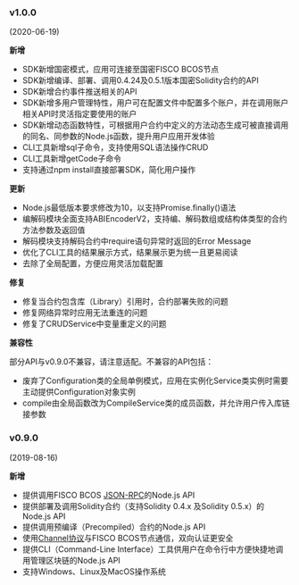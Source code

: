 ### v1.0.0

(2020-06-19)

**新增**

- SDK新增国密模式，应用可连接至国密FISCO BCOS节点
- SDK新增编译、部署、调用0.4.24及0.5.1版本国密Solidity合约的API
- SDK新增合约事件推送相关的API
- SDK新增多用户管理特性，用户可在配置文件中配置多个账户，并在调用账户相关API时灵活指定要使用的账户
- SDK新增动态函数特性，可根据用户合约中定义的方法动态生成可被直接调用的同名、同参数的Node.js函数，提升用户应用开发体验
- CLI工具新增sql子命令，支持使用SQL语法操作CRUD
- CLI工具新增getCode子命令
- 支持通过npm install直接部署SDK，简化用户操作

**更新**

- Node.js最低版本要求修改为10，以支持Promise.finally()语法
- 编解码模块全面支持ABIEncoderV2，支持编、解码数组或结构体类型的合约方法参数及返回值
- 解码模块支持解码合约中require语句异常时返回的Error Message
- 优化了CLI工具的结果展示方式，结果展示更为统一且更易阅读
- 去除了全局配置，方便应用灵活加载配置

**修复**

- 修复当合约包含库（Library）引用时，合约部署失败的问题
- 修复网络异常时应用无法重连的问题
- 修复了CRUDService中变量重定义的问题

**兼容性**

部分API与v0.9.0不兼容，请注意适配。不兼容的API包括：

- 废弃了Configuration类的全局单例模式，应用在实例化Service类实例时需要主动提供Configuration对象实例
- compile由全局函数改为CompileService类的成员函数，并允许用户传入库链接参数

### v0.9.0

(2019-08-16)

**新增**

- 提供调用FISCO BCOS [JSON-RPC](https://fisco-bcos-documentation.readthedocs.io/zh_CN/latest/docs/api.html)的Node.js API
- 提供部署及调用Solidity合约（支持Solidity 0.4.x 及Solidity 0.5.x）的Node.js API
- 提供调用预编译（Precompiled）合约的Node.js API
- 使用[Channel协议](https://fisco-bcos-documentation.readthedocs.io/zh_CN/release-2.0/docs/design/protocol_description.html#channelmessage)与FISCO BCOS节点通信，双向认证更安全
- 提供CLI（Command-Line Interface）工具供用户在命令行中方便快捷地调用管理区块链的Node.js API
- 支持Windows、Linux及MacOS操作系统